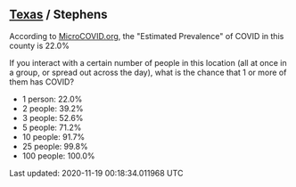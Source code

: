 
## [Texas](/united-states/texas) / Stephens

According to [MicroCOVID.org](http://microcovid.org),
the "Estimated Prevalence" of COVID in this county is 22.0%

If you interact with a certain number of people in this location
(all at once in a group, or spread out across the day), what is the chance that
1 or more of them has COVID?

- 1 person: 22.0%
- 2 people: 39.2%
- 3 people: 52.6%
- 5 people: 71.2%
- 10 people: 91.7%
- 25 people: 99.8%
- 100 people: 100.0%

Last updated: 2020-11-19 00:18:34.011968 UTC
